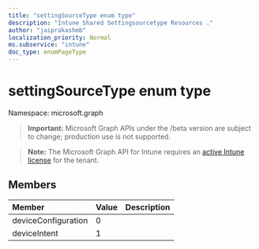 ```yaml
---
title: "settingSourceType enum type"
description: "Intune Shared Settingsourcetype Resources ."
author: "jaiprakashmb"
localization_priority: Normal
ms.subservice: "intune"
doc_type: enumPageType
---
```


# settingSourceType enum type

Namespace: microsoft.graph

> **Important:** Microsoft Graph APIs under the /beta version are subject to change; production use is not supported.

> **Note:** The Microsoft Graph API for Intune requires an [active Intune license](https://go.microsoft.com/fwlink/?linkid=839381) for the tenant.



## Members
|Member|Value|Description|
|:---|:---|:---|
|deviceConfiguration|0||
|deviceIntent|1||